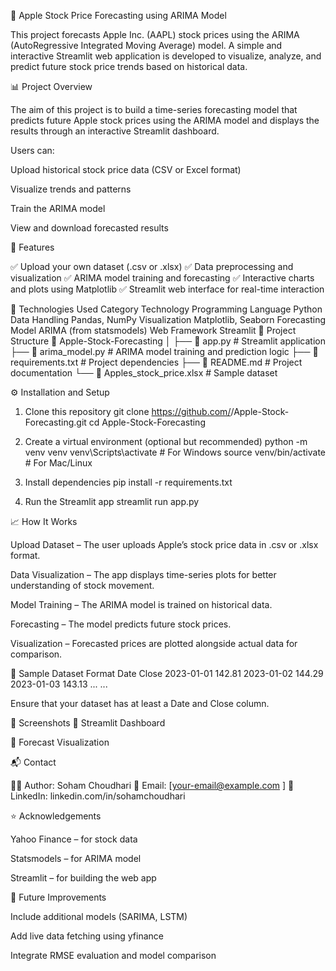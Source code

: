 🍏 Apple Stock Price Forecasting using ARIMA Model

This project forecasts Apple Inc. (AAPL) stock prices using the ARIMA (AutoRegressive Integrated Moving Average) model.
A simple and interactive Streamlit web application is developed to visualize, analyze, and predict future stock price trends based on historical data.

📊 Project Overview

The aim of this project is to build a time-series forecasting model that predicts future Apple stock prices using the ARIMA model and displays the results through an interactive Streamlit dashboard.

Users can:

Upload historical stock price data (CSV or Excel format)

Visualize trends and patterns

Train the ARIMA model

View and download forecasted results

🚀 Features

✅ Upload your own dataset (.csv or .xlsx)
✅ Data preprocessing and visualization
✅ ARIMA model training and forecasting
✅ Interactive charts and plots using Matplotlib
✅ Streamlit web interface for real-time interaction

🧠 Technologies Used
Category	Technology
Programming Language	Python
Data Handling	Pandas, NumPy
Visualization	Matplotlib, Seaborn
Forecasting Model	ARIMA (from statsmodels)
Web Framework	Streamlit
📂 Project Structure
📁 Apple-Stock-Forecasting
│
├── 📄 app.py                  # Streamlit application
├── 📄 arima_model.py          # ARIMA model training and prediction logic
├── 📄 requirements.txt        # Project dependencies
├── 📄 README.md               # Project documentation
└── 📄 Apples_stock_price.xlsx # Sample dataset

⚙️ Installation and Setup
1. Clone this repository
git clone https://github.com/<your-username>/Apple-Stock-Forecasting.git
cd Apple-Stock-Forecasting

2. Create a virtual environment (optional but recommended)
python -m venv venv
venv\Scripts\activate      # For Windows
source venv/bin/activate   # For Mac/Linux

3. Install dependencies
pip install -r requirements.txt

4. Run the Streamlit app
streamlit run app.py

📈 How It Works

Upload Dataset – The user uploads Apple’s stock price data in .csv or .xlsx format.

Data Visualization – The app displays time-series plots for better understanding of stock movement.

Model Training – The ARIMA model is trained on historical data.

Forecasting – The model predicts future stock prices.

Visualization – Forecasted prices are plotted alongside actual data for comparison.

🧾 Sample Dataset Format
Date	Close
2023-01-01	142.81
2023-01-02	144.29
2023-01-03	143.13
...	...

Ensure that your dataset has at least a Date and Close column.

📸 Screenshots
🔹 Streamlit Dashboard

🔹 Forecast Visualization

📬 Contact

👨‍💻 Author: Soham Choudhari
📧 Email: [your-email@example.com
]
💼 LinkedIn: linkedin.com/in/sohamchoudhari

⭐ Acknowledgements

Yahoo Finance
 – for stock data

Statsmodels
 – for ARIMA model

Streamlit
 – for building the web app

🧩 Future Improvements

Include additional models (SARIMA, LSTM)

Add live data fetching using yfinance

Integrate RMSE evaluation and model comparison
